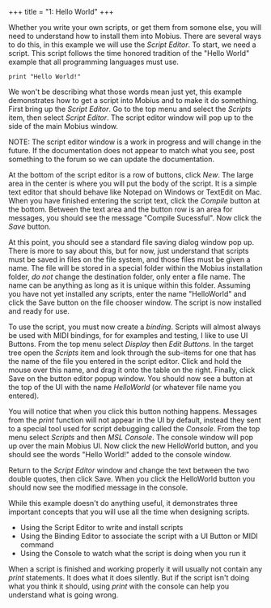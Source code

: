 +++
title = "1: Hello World"
+++

Whether you write your own scripts, or get them from somone else, you will need to understand
how to install them into Mobius.  There are several ways to do this, in this example
we will use the *Script Editor*.  To start, we need a script.  This script follows the time honored tradition of the "Hello World" example that all programming languages must use.

```
print "Hello World!"
```

We won't be describing what those words mean just yet, this example demonstrates how to get
a script into Mobius and to make it do something.   First bring up the *Script Editor*.  Go to the top menu and select the *Scripts* item, then select *Script Editor*.  The script editor window will pop up to the side of the main Mobius window.

NOTE: The script editor window is a work in progress and will change in the future.  If the documentation does not appear to match what you see, post something to the forum so we can update the documentation.

At the bottom of the script editor is a row of buttons, click *New*.  The large area in the center is where you will put the body of the script. It is a simple text editor that should behave like Notepad on Windows or TextEdit on Mac.  When you have finished entering the script text, click the *Compile* button at the bottom.   Between the text area and the button row is an area for messages, you should see the message "Compile Sucessful".  Now click the *Save* button.

At this point, you should see a standard file saving dialog window pop up.  There is more to say about this, but for now, just understand that scripts must be saved in files on the file system, and those files must be given a name.  The file will be stored in a special folder within the Mobius installation folder, *do not* change the destination folder, only enter a file name.   The name can be anything as long as it is unique within this folder.  Assuming you have not yet installed any scripts, enter the name "HelloWorld" and click the Save button on the file chooser window.  The script is now installed and ready for use.

To use the script, you must now create a *binding*.  Scripts will almost always be used with MIDI bindings, for for examples and testing, I like to use UI Buttons.  From the top menu select *Display* then *Edit Buttons*.   In the target tree open the *Scripts* item and look through the sub-items for one that has the name of the file you entered in the script editor.  Click and hold the mouse over this name, and drag it onto the table on the right.  Finally, click Save on the button editor popup window.  You should now see a button at the top of the UI with the name *HelloWorld* (or whatever file name you entered).  

You will notice that when you click this button nothing happens.  Messages from the *print* function will not appear in the UI by default, instead they sent to a special tool used for script debugging called the *Console*.  From the top menu select *Scripts* and then *MSL Console*.  The console window will pop up over the main Mobius UI.  Now click the new HelloWorld button, and you should see the words "Hello World!" added to the console window.


Return to the *Script Editor* window and change the text between the two double quotes, then click Save.   When you click the HelloWorld button you should now see the modified message in the console.

While this example doesn't do anything useful, it demonstrates three important concepts that you will use all the time when designing scripts.

  - Using the Script Editor to write and install scripts
  - Using the Binding Editor to associate the script with a UI Button or MIDI command
  - Using the Console to watch what the script is doing when you run it

When a script is finished and working properly it will usually not contain any *print* statements.  It does what it does silently.  But if the script isn't doing what you think it should, using *print* with the console can help you understand what is going wrong.


